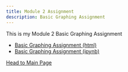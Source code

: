 ```yaml
---
title: Module 2 Assignment
description: Basic Graphing Assignment
---
```


This is my Module 2 Basic Graphing Assignment
- [Basic Graphing Assignment (html)](BasicGraphAssignment.html)
- [Basic Graphing Assignment (ipynb)](BasicGraphAssignment.ipynb)

[Head to Main Page](lierjet02.github.io/index.md)
